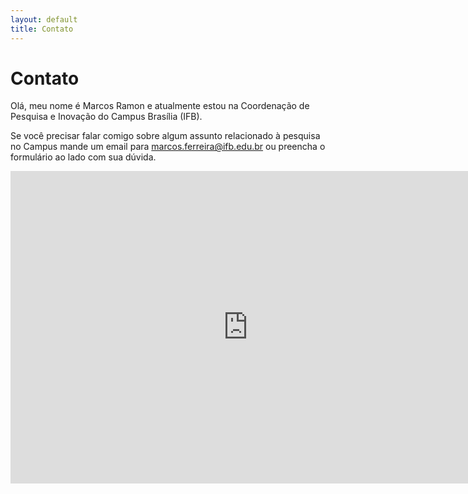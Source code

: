```yaml
---
layout: default
title: Contato
---
```


<div id="contact">
  <h1 class="pageTitle">Contato</h1>
  <div class="contactContent">
    <p class="intro">Olá, meu nome é Marcos Ramon e atualmente estou na Coordenação de Pesquisa e Inovação do Campus Brasília (IFB).</p>
    <p>Se você precisar falar comigo sobre algum assunto relacionado à pesquisa no Campus mande um email para <a href="mailto:marcos.ferreira@ifb.edu.br">marcos.ferreira@ifb.edu.br</a> ou preencha o formulário ao lado com sua dúvida.</p>
  <iframe src="https://docs.google.com/forms/d/e/1FAIpQLSef05GBRy-PmrcESmCUp36Lmh0Hcs0rb98Uim2N7Dg1We9xKQ/viewform?embedded=true" width="760" height="500" frameborder="0" marginheight="0" marginwidth="0">Carregando…</iframe>
